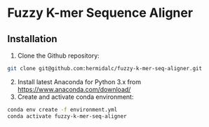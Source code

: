 # Fuzzy K-mer Sequence Aligner

## Installation

1.  Clone the Github repository:
```bash
git clone git@github.com:hermidalc/fuzzy-k-mer-seq-aligner.git
```
2.  Install latest Anaconda for Python 3.x from <https://www.anaconda.com/download/>
3.  Create and activate conda environment:
```bash
conda env create -f environment.yml
conda activate fuzzy-k-mer-seq-aligner
```

